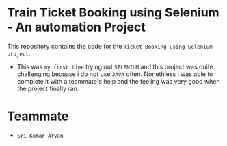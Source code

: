 # Train Ticket Booking using Selenium - An automation Project
 
This repository contains the code for the ```Ticket Booking using Selenium project```. 

* This was ```my first time``` trying out ```SELENIUM``` and this project was quite challenging becuase i do not use ```JAVA``` often. Nonethless i was able to complete it with a teammate's help and the feeling was very good when the project finally ran.  


# Teammate
* ```Sri Kumar Aryan```
